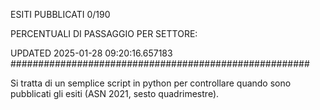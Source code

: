 ESITI PUBBLICATI 0/190 

PERCENTUALI DI PASSAGGIO PER SETTORE:

UPDATED 2025-01-28 09:20:16.657183
###################################################### 

Si tratta di un semplice script in python per controllare quando sono pubblicati gli esiti (ASN 2021, sesto quadrimestre).

